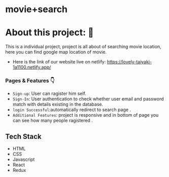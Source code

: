 # movie+search  
# About this project: 🙌

This is a individual project,
project is all about of searching movie location, here you can find google map location of movie. 
- Here is the link of our website live on netlify: https://lovely-taiyaki-1a1100.netlify.app/

### Pages & Features 👇

- `Sign-up`: User can ragister him self.
- `Sign-In`: User authentication to check whether user email and password match with details existing in the database.
- `login Successful`:automatically redirect to search page .
- `Additional Features`: project is responsive and in bottom of page you can see how many people ragistered .

## Tech Stack

- HTML
- CSS
- Javascript
- React
- Redux
